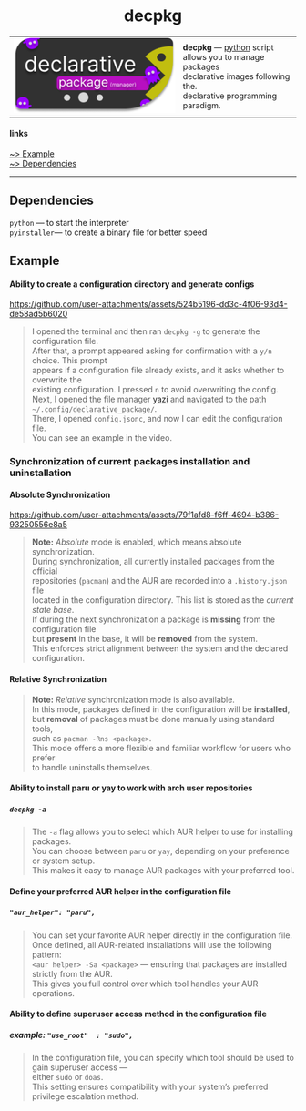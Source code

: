 <h1 align="center">decpkg</h1>

<table align="center">
  <tr>
    <td><img src=".image/logo.png" width="400"/></td>
    <td>
      <strong>decpkg</strong> — <a href="https://www.python.org/">python</a> script<br/>
      allows you to manage packages  <br/>
      declarative images following the. <br/>
      declarative programming paradigm.<br/>
    </td>
  </tr>
</table>

#### links

[~> Example](#example) <br />
[~> Dependencies](#Dependencies) <br />

---

## Dependencies

`python` — to start the interpreter <br />
`pyinstaller`— to create a binary file for better speed <br />

## Example

#### Ability to create a configuration directory and generate configs

https://github.com/user-attachments/assets/524b5196-dd3c-4f06-93d4-de58ad5b6020

> I opened the terminal and then ran `decpkg -g` to generate the configuration file.  
> After that, a prompt appeared asking for confirmation with a `y/n` choice. This prompt  
> appears if a configuration file already exists, and it asks whether to overwrite the  
> existing configuration. I pressed `n` to avoid overwriting the config.  
> Next, I opened the file manager [yazi](https://github.com/sxyazi/yazi) and navigated to the path  
> `~/.config/declarative_package/`.  
> There, I opened `config.jsonc`, and now I can edit the configuration file.  
> You can see an example in the video.

### Synchronization of current packages installation and uninstallation

#### Absolute Synchronization

https://github.com/user-attachments/assets/79f1afd8-f6ff-4694-b386-93250556e8a5

> **Note:** _Absolute_ mode is enabled, which means absolute synchronization.  
> During synchronization, all currently installed packages from the official  
> repositories (`pacman`) and the AUR are recorded into a `.history.json` file  
> located in the configuration directory. This list is stored as the _current state base_.  
> If during the next synchronization a package is **missing** from the configuration file  
> but **present** in the base, it will be **removed** from the system.  
> This enforces strict alignment between the system and the declared configuration.

#### Relative Synchronization

> **Note:** _Relative_ synchronization mode is also available.  
> In this mode, packages defined in the configuration will be **installed**,  
> but **removal** of packages must be done manually using standard tools,  
> such as `pacman -Rns <package>`.  
> This mode offers a more flexible and familiar workflow for users who prefer  
> to handle uninstalls themselves.

#### Ability to install paru or yay to work with arch user repositories

##### `decpkg -a`

> The `-a` flag allows you to select which AUR helper to use for installing packages.  
> You can choose between `paru` or `yay`, depending on your preference or system setup.  
> This makes it easy to manage AUR packages with your preferred tool.

#### Define your preferred AUR helper in the configuration file

##### `"aur_helper": "paru",`

> You can set your favorite AUR helper directly in the configuration file.  
> Once defined, all AUR-related installations will use the following pattern:  
> `<aur helper> -Sa <package>` — ensuring that packages are installed strictly from the AUR.  
> This gives you full control over which tool handles your AUR operations.

#### Ability to define superuser access method in the configuration file

##### example: `"use_root"  : "sudo",`

> In the configuration file, you can specify which tool should be used to gain superuser access —  
> either `sudo` or `doas`.  
> This setting ensures compatibility with your system’s preferred privilege escalation method.
